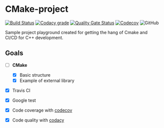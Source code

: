 # CMake-project

[![Build Status](https://travis-ci.org/MaciejZj/CMake-project.svg?branch=master)](https://travis-ci.org/MaciejZj/CMake-project)
[![Codacy grade](https://img.shields.io/codacy/grade/05ed6988cf4b4f98a46baab50392f9c3)](https://www.codacy.com/manual/MaciejZj/CMake-project?utm_source=github.com&amp;utm_medium=referral&amp;utm_content=MaciejZj/CMake-project&amp;utm_campaign=Badge_Grade)
[![Quality Gate Status](https://sonarcloud.io/api/project_badges/measure?project=MaciejZj_CMake-project&metric=alert_status)](https://sonarcloud.io/dashboard?id=MaciejZj_CMake-project)
[![Codecov](https://img.shields.io/codecov/c/github/MaciejZj/CMake-project)](https://codecov.io/gh/MaciejZj/CMake-project)
![GitHub](https://img.shields.io/github/license/MaciejZj/CMake-project)

Sample project playground created for getting the hang of Cmake and CI/CD for C++ development.

## Goals

- [ ] **CMake**

  - [x] Basic structure
  - [x] Example of external library

- [x] Travis CI

- [x] Google test

- [x] Code coverage with [codecov](https://codecov.io)

- [x] Code quality with [codacy](https://www.codacy.com)

